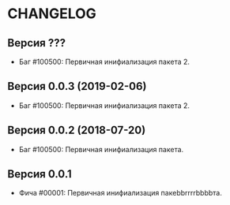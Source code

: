 CHANGELOG
====================


Версия ???
--------------------
 - Баг #100500: Первичная инифиализация пакета 2.


Версия 0.0.3 (2019-02-06)
--------------------
 - Баг #100500: Первичная инифиализация пакета 2.


Версия 0.0.2 (2018-07-20)
--------------------
 - Баг #100500: Первичная инифиализация пакета.


Версия 0.0.1
--------------------
 - Фича #00001: Первичная инифиализация пакеbbrrrrbbbbта.
